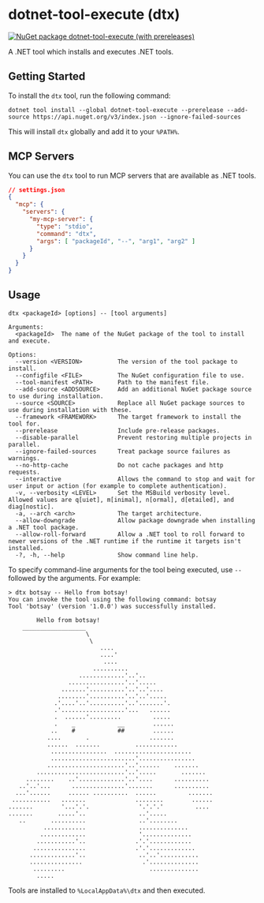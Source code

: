 # dotnet-tool-execute (dtx)
[![NuGet package dotnet-tool-execute (with prereleases)](https://img.shields.io/nuget/vpre/dotnet-tool-execute?label=dotnet-tool-execute)](https://nuget.org/packages/dotnet-tool-execute)


A .NET tool which installs and executes .NET tools.

## Getting Started
To install the `dtx` tool, run the following command:
```
dotnet tool install --global dotnet-tool-execute --prerelease --add-source https://api.nuget.org/v3/index.json --ignore-failed-sources
```

This will install `dtx` globally and add it to your `%PATH%`.

## MCP Servers
You can use the `dtx` tool to run MCP servers that are available as .NET tools. 
```json
// settings.json
{
  "mcp": {
    "servers": {
      "my-mcp-server": {
        "type": "stdio",
        "command": "dtx",
        "args": [ "packageId", "--", "arg1", "arg2" ]
      }
    }
  }
}

```

## Usage
```
dtx <packageId> [options] -- [tool arguments]

Arguments:
  <packageId>  The name of the NuGet package of the tool to install and execute.

Options:
  --version <VERSION>          The version of the tool package to install.
  --configfile <FILE>          The NuGet configuration file to use.
  --tool-manifest <PATH>       Path to the manifest file.
  --add-source <ADDSOURCE>     Add an additional NuGet package source to use during installation.
  --source <SOURCE>            Replace all NuGet package sources to use during installation with these.
  --framework <FRAMEWORK>      The target framework to install the tool for.
  --prerelease                 Include pre-release packages.
  --disable-parallel           Prevent restoring multiple projects in parallel.
  --ignore-failed-sources      Treat package source failures as warnings.
  --no-http-cache              Do not cache packages and http requests.
  --interactive                Allows the command to stop and wait for user input or action (for example to complete authentication).
  -v, --verbosity <LEVEL>      Set the MSBuild verbosity level. Allowed values are q[uiet], m[inimal], n[ormal], d[etailed], and diag[nostic].
  -a, --arch <arch>            The target architecture.
  --allow-downgrade            Allow package downgrade when installing a .NET tool package.
  --allow-roll-forward         Allow a .NET tool to roll forward to newer versions of the .NET runtime if the runtime it targets isn't installed.
  -?, -h, --help               Show command line help.
```

To specify command-line arguments for the tool being executed, use `--` followed by the arguments. For example:
```
> dtx botsay -- Hello from botsay!
You can invoke the tool using the following command: botsay
Tool 'botsay' (version '1.0.0') was successfully installed.

        Hello from botsay!
    __________________
                      \
                       \
                          ....
                          ....'
                           ....
                        ..........
                    .............'..'..
                 ................'..'.....
               .......'..........'..'..'....
              ........'..........'..'..'.....
             .'....'..'..........'..'.......'.
             .'..................'...   ......
             .  ......'.........         .....
             .    _            __        ......
            ..    #            ##        ......
           ....       .                 .......
           ......  .......          ............
            ................  ......................
            ........................'................
           ......................'..'......    .......
        .........................'..'.....       .......
     ........    ..'.............'..'....      ..........
   ..'..'...      ...............'.......      ..........
  ...'......     ...... ..........  ......         .......
 ...........   .......              ........        ......
.......        '...'.'.              '.'.'.'         ....
.......       .....'..               ..'.....
   ..       ..........               ..'........
          ............               ..............
         .............               '..............
        ...........'..              .'.'............
       ...............              .'.'.............
      .............'..               ..'..'...........
      ...............                 .'..............
       .........                        ..............
        .....
```

Tools are installed to `%LocalAppData%\dtx` and then executed.
